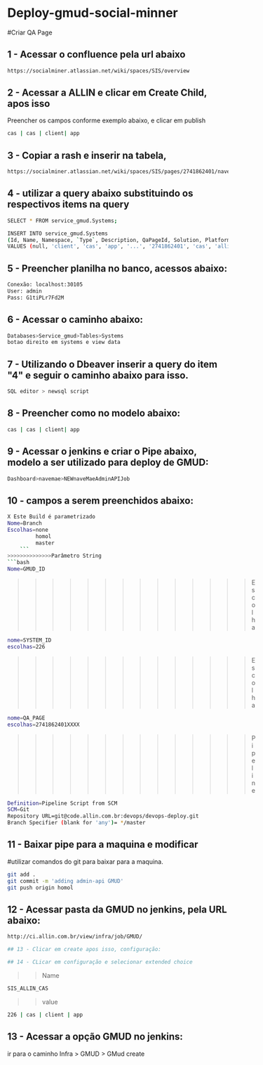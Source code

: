 # Deploy-gmud-social-minner


#Criar QA Page

## 1 - Acessar o confluence pela url abaixo 
```bash
https://socialminer.atlassian.net/wiki/spaces/SIS/overview
```
## 2 - Acessar a ALLIN e clicar em Create Child, apos isso 
Preencher os campos conforme exemplo abaixo, e clicar em publish
```bash
cas | cas | client| app
```

## 3 - Copiar a rash e inserir na tabela, 
```bash
https://socialminer.atlassian.net/wiki/spaces/SIS/pages/2741862401/nave-mae+nave-mae+api+admin
```

## 4 - utilizar a query abaixo substituindo os respectivos items na query

```bash
SELECT * FROM service_gmud.Systems;

INSERT INTO service_gmud.Systems
(Id, Name, Namespace, `Type`, Description, QaPageId, Solution, Platform)
VALUES (null, 'client', 'cas', 'app', '...', '2741862401', 'cas', 'allin');
```

## 5 - Preencher planilha no banco, acessos abaixo: 
```bash
Conexão: localhost:30105
User: admin
Pass: G1tiPLr7Fd2M
```
## 6 - Acessar o caminho abaixo:
```bash
Databases>Service_gmud>Tables>Systems 
botao direito em systems e view data
```
## 7 - Utilizando o Dbeaver inserir a query do item "4" e seguir o caminho abaixo para isso.
```bash
SQL editor > newsql script
```

## 8 - Preencher como no modelo abaixo:
```bash
cas | cas | client| app
```

## 9 - Acessar o jenkins e criar o Pipe abaixo, modelo a ser utilizado para deploy de GMUD:
```bash
Dashboard>navemae>NEWnaveMaeAdminAPIJob
```
## 10 - campos a serem preenchidos abaixo:
```bash
X Este Build é parametrizado
Nome=Branch
Escolhas=none
		 homol
		 master
	```	 
>>>>>>>>>>>>>>Parâmetro String
```bash
Nome=GMUD_ID
```
>>>>>>>>>>>>>>Escolha
```bash
nome=SYSTEM_ID
escolhas=226
```
>>>>>>>>>>>>>>Escolha
```bash
nome=QA_PAGE
escolhas=2741862401XXXX
```
>>>>>>>>>>>>>>Pipeline
```bash
Definition=Pipeline Script from SCM
SCM=Git
Repository URL=git@code.allin.com.br:devops/devops-deploy.git
Branch Specifier (blank for 'any')= */master
```

## 11 - Baixar pipe para a maquina e modificar

#utilizar comandos do git para baixar para a maquina. 
```bash
git add .
git commit -m 'adding admin-api GMUD'
git push origin homol
```

## 12 - Acessar pasta da GMUD no jenkins, pela URL abaixo:
```bash
http://ci.allin.com.br/view/infra/job/GMUD/

## 13 - Clicar em create apos isso, configuração: 

## 14 - CLicar em configuração e selecionar extended choice
```
>>Name
```bash
SIS_ALLIN_CAS
```
>>value
```bash
226 | cas | client | app
```

## 13 - Acessar a opção GMUD no jenkins:

ir para o caminho Infra > GMUD > GMud create
